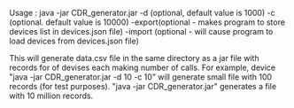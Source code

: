 Usage : java -jar CDR_generator.jar -d <devise number> (optional, default value is 1000)  -c <calls per device> (optional. default value is 10000) -export(optional - makes program to store devices list in devices.json file) -import (optional - will cause program to load devices from devices.json file)

This will generate data.csv file in the same directory as a jar file with records for <device number> of devises each making <calls per device> number of calls.
For example, device "java -jar CDR_generator.jar -d 10 -c 10" will generate small file with 100 records (for test purposes). "java -jar CDR_generator.jar" generates a file with 10 million records.

